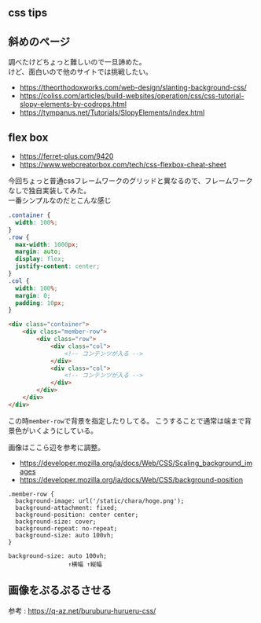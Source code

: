 css tips
---

## 斜めのページ

調べたけどちょっと難しいので一旦諦めた。  
けど、面白いので他のサイトでは挑戦したい。

- https://theorthodoxworks.com/web-design/slanting-background-css/
- https://coliss.com/articles/build-websites/operation/css/css-tutorial-slopy-elements-by-codrops.html
- https://tympanus.net/Tutorials/SlopyElements/index.html

## flex box

- https://ferret-plus.com/9420
- https://www.webcreatorbox.com/tech/css-flexbox-cheat-sheet

今回ちょっと普通cssフレームワークのグリッドと異なるので、フレームワークなしで独自実装してみた。  
一番シンプルなのだとこんな感じ

```css
.container {
  width: 100%;
}
.row {
  max-width: 1000px;
  margin: auto;
  display: flex;
  justify-content: center;
}
.col {
  width: 100%;
  margin: 0;
  padding: 10px;
}
```

```html
<div class="container">
    <div class="member-row">
        <div class="row">
            <div class="col">
                <!-- コンテンツが入る -->
            </div>
            <div class="col">
                <!-- コンテンツが入る -->
            </div>
        </div>
    </div>
</div>
```

この時`member-row`で背景を指定したりしてる。
こうすることで通常は端まで背景色がいくようにしている。

画像はここら辺を参考に調整。

- https://developer.mozilla.org/ja/docs/Web/CSS/Scaling_background_images
- https://developer.mozilla.org/ja/docs/Web/CSS/background-position

```css:基本
.member-row {
  background-image: url('/static/chara/hoge.png');
  background-attachment: fixed;
  background-position: center center;
  background-size: cover;
  background-repeat: no-repeat;
  background-size: auto 100vh;
}
```

```参考
background-size: auto 100vh;
                 ↑横幅 ↑縦幅
```

## 画像をぷるぷるさせる

参考 : https://q-az.net/buruburu-hurueru-css/
